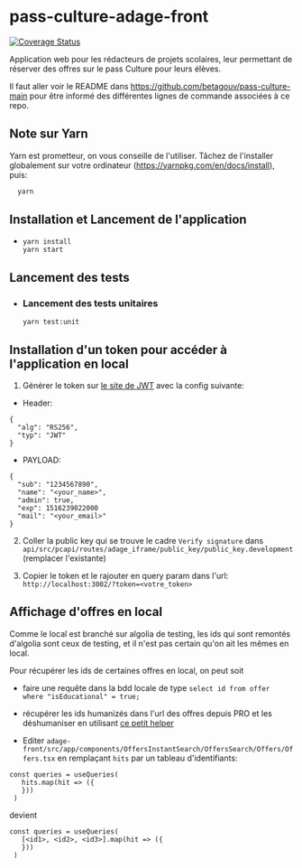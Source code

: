 # pass-culture-adage-front

[![Coverage Status](https://coveralls.io/repos/github/pass-culture/pass-culture-adage-front/badge.svg?branch=master)](https://coveralls.io/github/pass-culture/pass-culture-adage-front?branch=master)

Application web pour les rédacteurs de projets scolaires, leur permettant de réserver des offres sur le pass Culture pour leurs élèves.

Il faut aller voir le README dans https://github.com/betagouv/pass-culture-main pour être informé des différentes lignes de commande associées à ce repo.

## Note sur Yarn

Yarn est prometteur, on vous conseille de l'utiliser. Tâchez de l'installer globalement sur votre ordinateur (https://yarnpkg.com/en/docs/install), puis:

```bash
  yarn
```

## Installation et Lancement de l'application

- ```shell
  yarn install
  yarn start
  ```

## Lancement des tests

- ### Lancement des tests unitaires
  ```shell
  yarn test:unit
  ```

## Installation d'un token pour accéder à l'application en local

1. Générer le token sur [le site de JWT](https://jwt.io) avec la config suivante:

- Header:

```
{
  "alg": "RS256",
  "typ": "JWT"
}
```

- PAYLOAD:

```
{
  "sub": "1234567890",
  "name": "<your_name>",
  "admin": true,
  "exp": 1516239022000
  "mail": "<your_email>"
}
```

2. Coller la public key qui se trouve le cadre `Verify signature` dans `api/src/pcapi/routes/adage_iframe/public_key/public_key.development` (remplacer l'existante)

3. Copier le token et le rajouter en query param dans l'url: `http://localhost:3002/?token=<votre_token>`

## Affichage d'offres en local

Comme le local est branché sur algolia de testing, les ids qui sont remontés d'algolia sont ceux de testing, et il n'est pas certain qu'on ait les mêmes en local.

Pour récupérer les ids de certaines offres en local, on peut soit

- faire une requête dans la bdd locale de type `select id from offer where "isEducational" = true;`

- récupérer les ids humanizés dans l'url des offres depuis PRO et les déshumaniser en utilisant [ce petit helper](https://jyq58.csb.app/)

- Editer `adage-front/src/app/components/OffersInstantSearch/OffersSearch/Offers/Offers.tsx` en remplaçant `hits` par un tableau d'identifiants:

```
const queries = useQueries(
   hits.map(hit => ({
   }))
 )
```

devient

```
const queries = useQueries(
   [<id1>, <id2>, <id3>].map(hit => ({
   }))
 )
```
